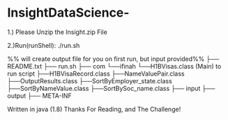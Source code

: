 # InsightDataScience-


1.) Please Unzip the Insight.zip File  

2.)Run(runShell):
 ./run.sh
 
 %% will create output file for you on first run, but input provided%%
  ├── README.txt 
  ├── run.sh
  ├── com
      └──ifinah
         └──H1BVisas.class (Main) to run script
         ├──H1BVisaRecord.class
         ├──NameValuePair.class
         ├──OutputResults.class
         ├──SortByEmployer_state.class
         ├──SortByNameValue.class
         ├──SortBySoc_name.class
   ├── input
   ├── output
   ├── META-INF

 Written in java (1.8) Thanks For Reading, and The Challenge! 
   
 
